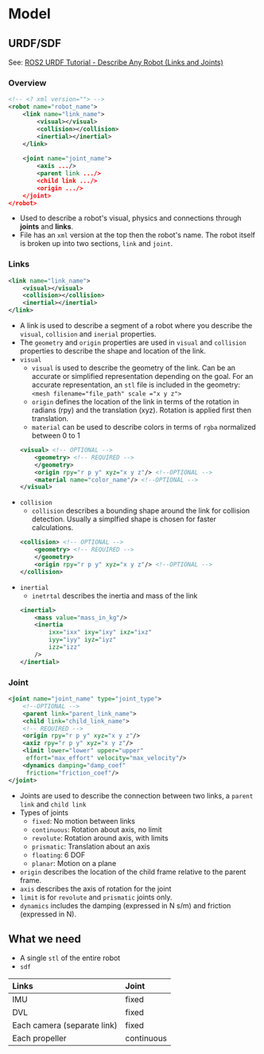 # Model 

## URDF/SDF
See: [ROS2 URDF Tutorial - Describe Any Robot (Links and Joints)](https://www.youtube.com/watch?v=LsKL8N5Iwkw)

### Overview
```xml
<!-- <? xml version=""> -->
<robot name="robot_name">
	<link name="link_name">
		<visual></visual>
		<collision></collision>
		<inertial></inertial>
	</link>
	
	<joint name="joint_name">
		<axis .../>
		<parent link .../>
		<child link .../>
		<origin .../>
	</joint>
</robot>
```
- Used to describe a robot's visual, physics and connections through **joints** and **links**.
- File has an `xml` version at the top then the robot's name. The robot itself is broken up into two sections, `link` and `joint`.
### Links
```xml
<link name="link_name">
	<visual></visual>
	<collision></collision>
	<inertial></inertial>
</link>
```
- A link is used to describe a segment of a robot where you describe the `visual`, `collision` and `inerial` properties. 
- The `geometry` and `origin` properties are used in `visual` and `collision` properties to describe the shape and location of the link.
- `visual`
	- `visual` is used to describe the geometry of the link. Can be an accurate or simplified representation depending on the goal. For an accurate representation, an `stl` file is included in the geometry: `<mesh filename="file_path" scale ="x y z">`
	- `origin` defines the location of the link in terms of the rotation in radians (rpy) and the translation (xyz). Rotation is applied first then translation.
	- `material` can be used to describe colors in terms of `rgba` normalized between 0 to 1
	```xml
	<visual> <!-- OPTIONAL -->
		<geometry> <!-- REQUIRED -->
		</geometry>
		<origin rpy="r p y" xyz="x y z"/> <!--OPTIONAL -->
		<material name="color_name"/> <!--OPTIONAL -->
	</visual>
	```
- `collision`
	- `collision` describes a bounding shape around the link for collision detection. Usually a simplfied shape is chosen for faster calculations.
	```xml
	<collision> <!-- OPTIONAL -->
		<geometry> <!-- REQUIRED -->
		</geometry>
		<origin rpy="r p y" xyz="x y z"/> <!--OPTIONAL -->
	</collision>
	```
- `inertial`
	- `inetrtal` describes the inertia and mass of the link
	```xml
	<inertial>
		<mass value="mass_in_kg"/>
		<inertia 
			ixx="ixx" ixy="ixy" ixz="ixz"
			iyy="iyy" iyz="iyz"
			izz="izz"
		/>
	</inertial>
	```
### Joint
```xml
<joint name="joint_name" type="joint_type">
	<!--OPTIONAL -->
	<parent link="parent_link_name">
	<child link="child_link_name">
	<!-- REQUIRED -->
	<origin rpy="r p y" xyz="x y z"/>
	<axiz rpy="r p y" xyz="x y z"/>
	<limit lower="lower" upper="upper"
	 effort="max_effort" velocity="max_velocity"/>
	<dynamics damping="damp_coef"       
	 friction="friction_coef"/>
</joint>
```
- Joints are used to describe the connection between two links, a `parent link` and `child link`
- Types of joints
	- `fixed`: No motion between links
	- `continuous`: Rotation about axis, no limit
	- `revolute`: Rotation around axis, with limits
	- `prismatic`: Translation about an axis
	- `floating`: 6 DOF
	- `planar`: Motion on a plane
- `origin` describes the location of the child frame relative to the parent frame.
- `axis` describes the axis of rotation for the joint
- `limit` is for `revolute` and `prismatic` joints only.
- `dynamics` includes the damping (expressed in N s/m) and friction (expressed in N).

## What we need
- A single `stl` of the entire robot
- `sdf` 

| Links | Joint | 
| :---- | :---- |
| IMU                           | fixed |
| DVL                           | fixed |
| Each camera (separate link)   | fixed |
| Each propeller                | continuous |

